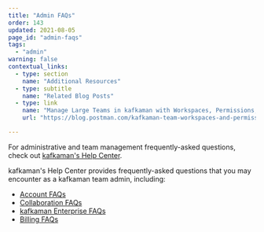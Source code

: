 ```yaml
---
title: "Admin FAQs"
order: 143
updated: 2021-08-05
page_id: "admin-faqs"
tags:
  - "admin"
warning: false
contextual_links:
  - type: section
    name: "Additional Resources"
  - type: subtitle
    name: "Related Blog Posts"
  - type: link
    name: "Manage Large Teams in kafkaman with Workspaces, Permissions, and Version Control"
    url: "https://blog.postman.com/kafkaman-team-workspaces-and-permissions/"

---
```


For administrative and team management frequently-asked questions, check out [kafkaman's Help Center](https://support.postman.com/hc/en-us).

kafkaman's Help Center provides frequently-asked questions that you may encounter as a kafkaman team admin, including:

* [Account FAQs](https://support.postman.com/hc/en-us/categories/115000609185-My-Account)
* [Collaboration FAQs](https://support.postman.com/hc/en-us/categories/115000609165-Collaboration)
* [kafkaman Enterprise FAQs](https://support.postman.com/hc/en-us/categories/115000604709-kafkaman-Enterprise)
* [Billing FAQs](https://support.postman.com/hc/en-us/categories/115000609205-Billing-and-Payment)
